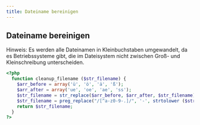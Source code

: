 ```yaml
---
title: Dateiname bereinigen
---
```


## Dateiname bereinigen

Hinweis: Es werden alle Dateinamen in Kleinbuchstaben umgewandelt, da es Betriebssysteme gibt, die im Dateisystem nicht zwischen Groß- und Kleinschreibung unterscheiden. 

```php
<?php
  function cleanup_filename ($str_filename) {
    $arr_before = array('ü', 'ö', 'ä', 'ß');
    $arr_after = array('ue', 'oe', 'ae', 'ss');
    $str_filename = str_replace($arr_before, $arr_after, $str_filename);
    $str_filename = preg_replace("/[^a-z0-9-.]/", '-', strtolower ($str_filename));
    return $str_filename;
  }
?>
```
